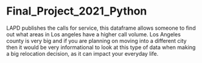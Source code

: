 # Final_Project_2021_Python
LAPD publishes the calls for service, this dataframe allows someone to find out what areas in Los angeles have a higher call volume. Los Angeles county is very big and if you are planning on moving into a different city then it would be very informational to look at this type of data when making a big relocation decision, as it can impact your everyday life. 


